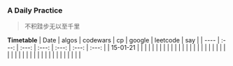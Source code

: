 ### A Daily Practice

> 不积跬步无以至千里

**Timetable**
| Date | algos | codewars | cp | google | leetcode | say |
| ---- | :---: | :---: | :---: | :---: | :---: | :---: |
| 15-01-21 | | | | | | | |
| | | | | | | | |
| | | | | | | | |
| | | | | | | | |
| | | | | | | | |
